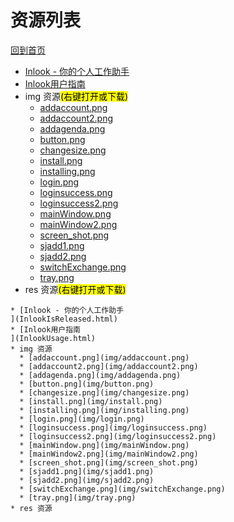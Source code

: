 
# 资源列表

[回到首页](https://charleechan.github.io/MyWiki)

* [Inlook - 你的个人工作助手
](InlookIsReleased.html)
* [Inlook用户指南
](InlookUsage.html)
* img 资源<mark>(右键打开或下载)</mark>
  * [addaccount.png](img/addaccount.png)
  * [addaccount2.png](img/addaccount2.png)
  * [addagenda.png](img/addagenda.png)
  * [button.png](img/button.png)
  * [changesize.png](img/changesize.png)
  * [install.png](img/install.png)
  * [installing.png](img/installing.png)
  * [login.png](img/login.png)
  * [loginsuccess.png](img/loginsuccess.png)
  * [loginsuccess2.png](img/loginsuccess2.png)
  * [mainWindow.png](img/mainWindow.png)
  * [mainWindow2.png](img/mainWindow2.png)
  * [screen_shot.png](img/screen_shot.png)
  * [sjadd1.png](img/sjadd1.png)
  * [sjadd2.png](img/sjadd2.png)
  * [switchExchange.png](img/switchExchange.png)
  * [tray.png](img/tray.png)
* res 资源<mark>(右键打开或下载)</mark>


```mind:height=300,title=内容概要,color
* [Inlook - 你的个人工作助手
](InlookIsReleased.html)
* [Inlook用户指南
](InlookUsage.html)
* img 资源
  * [addaccount.png](img/addaccount.png)
  * [addaccount2.png](img/addaccount2.png)
  * [addagenda.png](img/addagenda.png)
  * [button.png](img/button.png)
  * [changesize.png](img/changesize.png)
  * [install.png](img/install.png)
  * [installing.png](img/installing.png)
  * [login.png](img/login.png)
  * [loginsuccess.png](img/loginsuccess.png)
  * [loginsuccess2.png](img/loginsuccess2.png)
  * [mainWindow.png](img/mainWindow.png)
  * [mainWindow2.png](img/mainWindow2.png)
  * [screen_shot.png](img/screen_shot.png)
  * [sjadd1.png](img/sjadd1.png)
  * [sjadd2.png](img/sjadd2.png)
  * [switchExchange.png](img/switchExchange.png)
  * [tray.png](img/tray.png)
* res 资源
```
